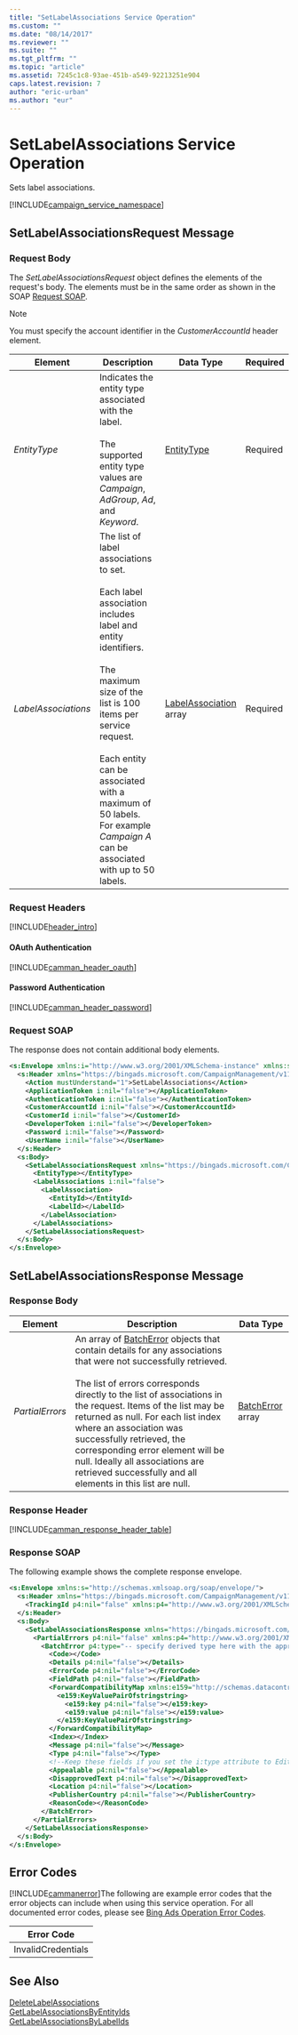 ```yaml
---
title: "SetLabelAssociations Service Operation"
ms.custom: ""
ms.date: "08/14/2017"
ms.reviewer: ""
ms.suite: ""
ms.tgt_pltfrm: ""
ms.topic: "article"
ms.assetid: 7245c1c8-93ae-451b-a549-92213251e904
caps.latest.revision: 7
author: "eric-urban"
ms.author: "eur"
---
```

# SetLabelAssociations Service Operation
Sets label associations.

[!INCLUDE[campaign_service_namespace](../campaign-api/includes/campaign-service-namespace.md)]

## <a name="request"></a>SetLabelAssociationsRequest Message

### Request Body
The *SetLabelAssociationsRequest* object defines the elements of the request's body. The elements must be in the same order as shown in the SOAP [Request SOAP](#request_soap).

> [!NOTE]
> You must specify the account identifier in the *CustomerAccountId* header element.

|Element|Description|Data Type|Required|
|-----------|---------------|-------------|-------------|
|*EntityType*|Indicates the entity type associated with the label.<br/><br/>The supported entity type values are *Campaign*, *AdGroup*, *Ad*, and *Keyword*.|[EntityType](../campaign-api/entitytype-value-set.md)|Required|
|*LabelAssociations*|The list of label associations to set.<br/><br/>Each label association includes label and entity identifiers.<br /><br />The maximum size of the list is 100 items per service request.<br/><br/>Each entity can be associated with a maximum of 50 labels. For example *Campaign A* can be associated with up to 50 labels.|[LabelAssociation](../campaign-api/labelassociation-data-object.md) array|Required|

### Request Headers
[!INCLUDE[header_intro](../campaign-api/includes/header-intro.md)]
#### OAuth Authentication
[!INCLUDE[camman_header_oauth](../campaign-api/includes/camman-header-oauth.md)]
#### Password Authentication
[!INCLUDE[camman_header_password](../campaign-api/includes/camman-header-password.md)]
### <a name="request_soap"></a>Request SOAP
The response does not contain additional body elements.

```xml
<s:Envelope xmlns:i="http://www.w3.org/2001/XMLSchema-instance" xmlns:s="http://schemas.xmlsoap.org/soap/envelope/">
  <s:Header xmlns="https://bingads.microsoft.com/CampaignManagement/v11">
    <Action mustUnderstand="1">SetLabelAssociations</Action>
    <ApplicationToken i:nil="false"></ApplicationToken>
    <AuthenticationToken i:nil="false"></AuthenticationToken>
    <CustomerAccountId i:nil="false"></CustomerAccountId>
    <CustomerId i:nil="false"></CustomerId>
    <DeveloperToken i:nil="false"></DeveloperToken>
    <Password i:nil="false"></Password>
    <UserName i:nil="false"></UserName>
  </s:Header>
  <s:Body>
    <SetLabelAssociationsRequest xmlns="https://bingads.microsoft.com/CampaignManagement/v11">
      <EntityType></EntityType>
      <LabelAssociations i:nil="false">
        <LabelAssociation>
          <EntityId></EntityId>
          <LabelId></LabelId>
        </LabelAssociation>
      </LabelAssociations>
    </SetLabelAssociationsRequest>
  </s:Body>
</s:Envelope>
```

## <a name="response"></a>SetLabelAssociationsResponse Message

### <a name="Body_Elements"></a>Response Body

|Element|Description|Data Type|
|-----------|---------------|-------------|
|*PartialErrors*|An array of [BatchError](../campaign-api/batcherror-data-object.md) objects that contain details for any associations that were not successfully retrieved.<br /><br />The list of errors corresponds directly to the list of associations in the request. Items of the list may be returned as null. For each list index where an association was successfully retrieved, the corresponding error element will be null. Ideally all associations are retrieved successfully and all elements in this list are null.|[BatchError](../campaign-api/batcherror-data-object.md) array|

### <a name="Header_Elements"></a>Response Header
[!INCLUDE[camman_response_header_table](../campaign-api/includes/camman-response-header-table.md)]
### Response SOAP
The following example shows the complete response envelope.

```xml
<s:Envelope xmlns:s="http://schemas.xmlsoap.org/soap/envelope/">
  <s:Header xmlns="https://bingads.microsoft.com/CampaignManagement/v11">
    <TrackingId p4:nil="false" xmlns:p4="http://www.w3.org/2001/XMLSchema-instance"></TrackingId>
  </s:Header>
  <s:Body>
    <SetLabelAssociationsResponse xmlns="https://bingads.microsoft.com/CampaignManagement/v11">
      <PartialErrors p4:nil="false" xmlns:p4="http://www.w3.org/2001/XMLSchema-instance">
        <BatchError p4:type="-- specify derived type here with the appropriate prefix --">
          <Code></Code>
          <Details p4:nil="false"></Details>
          <ErrorCode p4:nil="false"></ErrorCode>
          <FieldPath p4:nil="false"></FieldPath>
          <ForwardCompatibilityMap xmlns:e159="http://schemas.datacontract.org/2004/07/System.Collections.Generic" p4:nil="false">
            <e159:KeyValuePairOfstringstring>
              <e159:key p4:nil="false"></e159:key>
              <e159:value p4:nil="false"></e159:value>
            </e159:KeyValuePairOfstringstring>
          </ForwardCompatibilityMap>
          <Index></Index>
          <Message p4:nil="false"></Message>
          <Type p4:nil="false"></Type>
          <!--Keep these fields if you set the i:type attribute to EditorialError-->
          <Appealable p4:nil="false"></Appealable>
          <DisapprovedText p4:nil="false"></DisapprovedText>
          <Location p4:nil="false"></Location>
          <PublisherCountry p4:nil="false"></PublisherCountry>
          <ReasonCode></ReasonCode>
        </BatchError>
      </PartialErrors>
    </SetLabelAssociationsResponse>
  </s:Body>
</s:Envelope>
```

## <a name="errors"></a>Error Codes
[!INCLUDE[cammanerror](../campaign-api/includes/cammanerror.md)]The following are example  error codes that the error objects can include when using this service operation. For all documented error codes, please see [Bing Ads Operation Error Codes](http://go.microsoft.com/fwlink/?LinkId=511884).

|Error Code|
|--------------|
|InvalidCredentials|

## See Also
[DeleteLabelAssociations](../campaign-api/deletelabelassociations-service-operation.md)  
[GetLabelAssociationsByEntityIds](../campaign-api/getlabelassociationsbyentityids-service-operation.md)  
[GetLabelAssociationsByLabelIds](../campaign-api/getlabelassociationsbylabelids-service-operation.md)  
